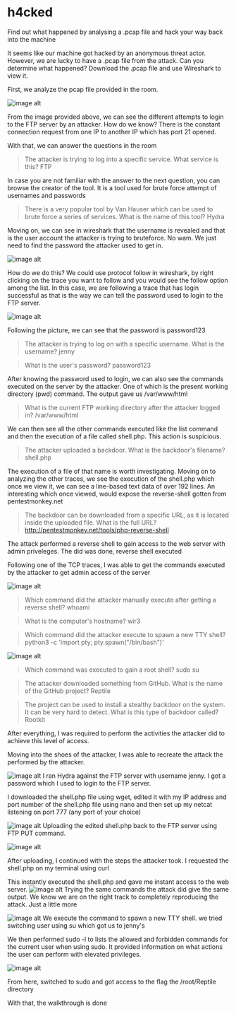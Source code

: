 # h4cked

Find out what happened by analysing a .pcap file and hack your way back into the machine

It seems like our machine got hacked by an anonymous threat actor. However, we are lucky to have a .pcap file from the attack. Can you determine what happened? Download the .pcap file and use Wireshark to view it.


First, we analyze the pcap file provided in the room.

![image alt](https://github.com/bakel243687/TryHackme/blob/4bc0d38936dbebf60319643b4080517b0f2f6fd4/Walkthroughs/Images/h4cked1.png)

From the image provided above, we can see the different attempts to login to the FTP server by an attacker. How do we know? There is the constant connection request from one IP to another IP which has port 21 opened.

With that, we can answer the questions in the room

> The attacker is trying to log into a specific service. What service is this?
> FTP

In case you are not familiar with the answer to the next question, you can browse the creator of the tool. It is a tool used for brute force attempt of usernames and passwords

> There is a very popular tool by Van Hauser which can be used to brute force a series of services. What is the name of this tool? 
> Hydra

Moving on, we can see in wireshark that the username is revealed and that is the user account the attacker is trying to bruteforce. No wam. We just need to find the password the attacker used to get in.

![image alt](https://github.com/bakel243687/TryHackme/blob/7aacff01937cfc468de2b8f852720251ee3b71ef/Walkthroughs/Images/h4ckedshot_2025-09-23_02-03-53.png)

How do we do this? We could use protocol follow in wireshark, by right clicking on the trace you want to follow and you would see the follow option among the list. In this case, we are following a trace that has login successful as that is the way we can tell the password used to login to the FTP server.

![image alt](https://github.com/bakel243687/TryHackme/blob/7aacff01937cfc468de2b8f852720251ee3b71ef/Walkthroughs/Images/h4cked2.png)

Following the picture, we can see that the password is password123

> The attacker is trying to log on with a specific username. What is the username?
> jenny

> What is the user's password?
> password123

After knowing the password used to login, we can also see the commands executed on the server by the attacker. One of which is the present working directory (pwd) command. The output gave us /var/www/html

> What is the current FTP working directory after the attacker logged in?
> /var/www/html

We can then see all the other commands executed like the list command and then the execution of a file called shell.php. This action is suspicious.

> The attacker uploaded a backdoor. What is the backdoor's filename?
> shell.php

The execution of a file of that name is worth investigating. Moving on to analyzing the other traces, we see the execution of the shell.php which once we view it, we can see a line-based text data of over 192 lines. An interesting which once viewed, would expose the reverse-shell gotten from pentestmonkey.net

> The backdoor can be downloaded from a specific URL, as it is located inside the uploaded file. What is the full URL?
> http://pentestmonkey.net/tools/php-reverse-shell

The attack performed a reverse shell to gain access to the web server with admin priveleges. The did was done, reverse shell executed

Following one of the TCP traces, I was able to get the commands executed by the attacker to get admin access of the server

![image alt](https://github.com/bakel243687/TryHackme/blob/c51358688faa4464f9a01f8bebe8d99b8e0ade89/Walkthroughs/Images/h4ckedshot_2025-09-18_22-50-51.png)

> Which command did the attacker manually execute after getting a reverse shell?
> whoami

> What is the computer's hostname?
> wir3

> Which command did the attacker execute to spawn a new TTY shell?
> python3 -c 'import pty; pty.spawn("/bin/bash")'

![image alt](https://github.com/bakel243687/TryHackme/blob/c51358688faa4464f9a01f8bebe8d99b8e0ade89/Walkthroughs/Images/h4ckedshot_2025-09-18_22-51-06.png)

> Which command was executed to gain a root shell?
> sudo su

> The attacker downloaded something from GitHub. What is the name of the GitHub project?
> Reptile

> The project can be used to install a stealthy backdoor on the system. It can be very hard to detect. What is this type of backdoor called?
> Rootkit

After everything, I was required to perform the activities the attacker did to achieve this level of access.

Moving into the shoes of the attacker, I was able to recreate the attack the performed by the attacker.

![image alt](https://github.com/bakel243687/TryHackme/blob/c51358688faa4464f9a01f8bebe8d99b8e0ade89/Walkthroughs/Images/h4ckedshot_2025-09-18_22-44-42.png)
I ran Hydra against the FTP server with username jenny. I got a password which I used to login to the FTP server. 

I downloaded the shell.php file using wget, edited it with my IP address and port number of the shell.php file using nano and then set up my netcat listening on port 777 (any port of your choice)

![image alt](https://github.com/bakel243687/TryHackme/blob/c51358688faa4464f9a01f8bebe8d99b8e0ade89/Walkthroughs/Images/h4ckedshot_2025-09-19_03-14-55.png)
Uploading the edited shell.php back to the FTP server using FTP PUT command.

![image alt](https://github.com/bakel243687/TryHackme/blob/c51358688faa4464f9a01f8bebe8d99b8e0ade89/Walkthroughs/Images/h4ckedshot_2025-09-19_03-17-04.png)

After uploading, I continued with the steps the attacker took. I requested the shell.php on my terminal using curl

This instantly executed the shell.php and gave me instant access to the web server. 
![image alt](https://github.com/bakel243687/TryHackme/blob/c51358688faa4464f9a01f8bebe8d99b8e0ade89/Walkthroughs/Images/h4ckedshot_2025-09-19_03-19-54.png)
Trying the same commands the attack did give the same output. We know we are on the right track to completely reproducing the attack. Just a little more


![image alt](https://github.com/bakel243687/TryHackme/blob/c51358688faa4464f9a01f8bebe8d99b8e0ade89/Walkthroughs/Images/h4ckedshot_2025-09-19_03-23-38.png)
We execute the command to spawn a new TTY shell. we tried switching user using su which got us to jenny's

We then performed sudo -l to lists the allowed and forbidden commands for the current user when using sudo. It provided information on what actions the user can perform with elevated privileges.

![image alt](Walkthroughs/Images/h4ckedshot_2025-09-19_03-26-00.png)

From here, switched to sudo and got access to the flag the /root/Reptile directory

With that, the walkthrough is done
